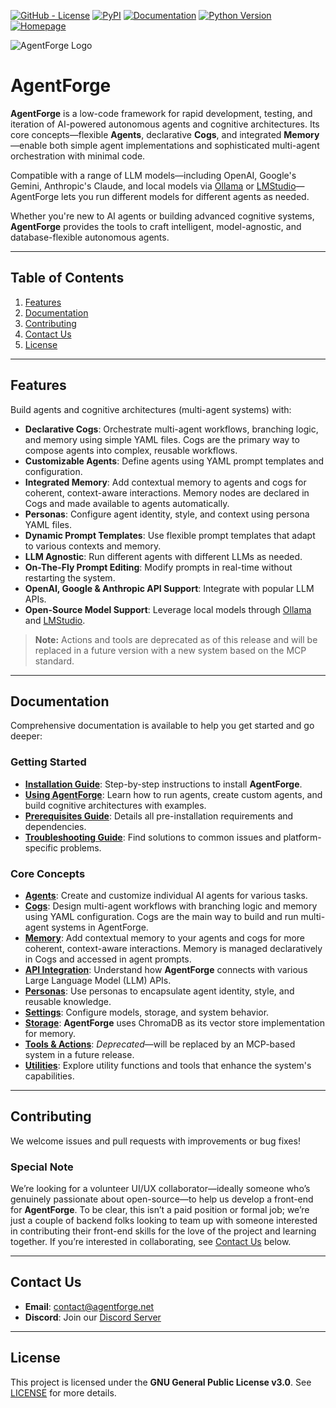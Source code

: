 [![GitHub - License](https://img.shields.io/github/license/DataBassGit/AgentForge?logo=github&style=plastic&color=green)](https://github.com/DataBassGit/AgentForge/blob/dev/LICENSE)
[![PyPI](https://img.shields.io/pypi/v/agentforge?logo=pypi&style=plastic&color=blue)](https://pypi.org/project/agentforge/)
[![Documentation](https://img.shields.io/badge/Docs-GitHub-blue?logo=github&style=plastic&color=green)](https://github.com/DataBassGit/AgentForge/tree/dev/docs)
[![Python Version](https://img.shields.io/badge/Python-3.11-blue?style=plastic&logo=python)](https://www.python.org/)
[![Homepage](https://img.shields.io/badge/Homepage-agentforge.net-green?style=plastic&logo=google-chrome)](https://agentforge.net/)

![AgentForge Logo](./docs/images/AF-Banner.jpg)

# AgentForge

**AgentForge** is a low-code framework for rapid development, testing, and iteration of AI-powered autonomous agents and cognitive architectures. Its core concepts—flexible **Agents**, declarative **Cogs**, and integrated **Memory**—enable both simple agent implementations and sophisticated multi-agent orchestration with minimal code.

Compatible with a range of LLM models—including OpenAI, Google's Gemini, Anthropic's Claude, and local models via [Ollama](https://ollama.com) or [LMStudio](https://lmstudio.ai)—AgentForge lets you run different models for different agents as needed.

Whether you're new to AI agents or building advanced cognitive systems, **AgentForge** provides the tools to craft intelligent, model-agnostic, and database-flexible autonomous agents.

---

## Table of Contents

1. [Features](#features)
2. [Documentation](#documentation)
3. [Contributing](#contributing)
4. [Contact Us](#contact-us)
5. [License](#license)

---

## Features

Build agents and cognitive architectures (multi-agent systems) with:

- **Declarative Cogs**: Orchestrate multi-agent workflows, branching logic, and memory using simple YAML files. Cogs are the primary way to compose agents into complex, reusable workflows.
- **Customizable Agents**: Define agents using YAML prompt templates and configuration.
- **Integrated Memory**: Add contextual memory to agents and cogs for coherent, context-aware interactions. Memory nodes are declared in Cogs and made available to agents automatically.
- **Personas**: Configure agent identity, style, and context using persona YAML files.
- **Dynamic Prompt Templates**: Use flexible prompt templates that adapt to various contexts and memory.
- **LLM Agnostic**: Run different agents with different LLMs as needed.
- **On-The-Fly Prompt Editing**: Modify prompts in real-time without restarting the system.
- **OpenAI, Google & Anthropic API Support**: Integrate with popular LLM APIs.
- **Open-Source Model Support**: Leverage local models through [Ollama](https://ollama.com) and [LMStudio](https://lmstudio.ai).

> **Note:** Actions and tools are deprecated as of this release and will be replaced in a future version with a new system based on the MCP standard.

---

## Documentation

Comprehensive documentation is available to help you get started and go deeper:

### **Getting Started**

- **[Installation Guide](docs/guides/installation_guide.md)**: Step-by-step instructions to install **AgentForge**.
- **[Using AgentForge](docs/guides/using_agentforge.md)**: Learn how to run agents, create custom agents, and build cognitive architectures with examples.
- **[Prerequisites Guide](docs/guides/prerequisites_guide.md)**: Details all pre-installation requirements and dependencies.
- **[Troubleshooting Guide](docs/guides/troubleshooting_guide.md)**: Find solutions to common issues and platform-specific problems.

### **Core Concepts**

- **[Agents](docs/agents/agents.md)**: Create and customize individual AI agents for various tasks.
- **[Cogs](docs/cogs/cogs.md)**: Design multi-agent workflows with branching logic and memory using YAML configuration. Cogs are the main way to build and run multi-agent systems in AgentForge.
- **[Memory](docs/memory/memory.md)**: Add contextual memory to your agents and cogs for more coherent, context-aware interactions. Memory is managed declaratively in Cogs and accessed in agent prompts.
- **[API Integration](docs/apis/apis.md)**: Understand how **AgentForge** connects with various Large Language Model (LLM) APIs.
- **[Personas](docs/personas/personas.md)**: Use personas to encapsulate agent identity, style, and reusable knowledge.
- **[Settings](docs/settings/settings.md)**: Configure models, storage, and system behavior.
- **[Storage](docs/storage/chroma_storage.md)**: **AgentForge** uses ChromaDB as its vector store implementation for memory.
- **[Tools & Actions](docs/tools_and_actions/overview.md)**: *Deprecated*—will be replaced by an MCP-based system in a future release.
- **[Utilities](docs/utils/utils_overview.md)**: Explore utility functions and tools that enhance the system's capabilities.

---

## Contributing

We welcome issues and pull requests with improvements or bug fixes!

### Special Note
We’re looking for a volunteer UI/UX collaborator—ideally someone who’s genuinely passionate about open-source—to help us develop a front-end for **AgentForge**. To be clear, this isn’t a paid position or formal job; we’re just a couple of backend folks looking to team up with someone interested in contributing their front-end skills for the love of the project and learning together. If you’re interested in collaborating, see [Contact Us](#contact-us) below.

---

## Contact Us

- **Email**: contact@agentforge.net
- **Discord**: Join our [Discord Server](https://discord.gg/ttpXHUtCW6)

---

## License

This project is licensed under the **GNU General Public License v3.0**. See [LICENSE](LICENSE) for more details.
